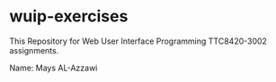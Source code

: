 # wuip-exercises 

This Repository for Web User Interface Programming TTC8420-3002 assignments.

Name: Mays AL-Azzawi 

